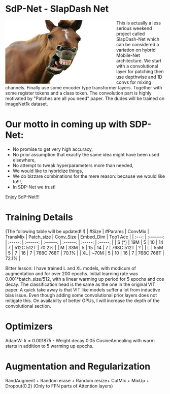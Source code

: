 
# SdP-Net - SlapDash Net 


<a href="https://www.youtube.com/shorts/3BW1lBgtbbs" class="follow"> 
<img align="left" width="350" height="200" src="at_net.JPG"> 
</a>
This is actually a less serious weekend project called SlapDash-Net which can be considered a variation on hybrid Mobile-Net architecture. We start with a convolutional layer for patching then use depthwise and 1D convs for mixing channels. Finally use some encoder type transformer layers. Together with some register tokens and a class token. The convolution part is highly motivated by "Patches are all you need" paper. The dudes will be trained on ImageNet1k dataset. 
 <h1> Our motto in coming up with SDP-Net:</h1>
 <ul> 
  <li> No promise to get very high accuracy,</li>
  <li> No prior assumption that exactly the same idea might have been used elsewhere,</li>
  <li> No attempt to tweak hyperparameters more than needed,</li>
  <li> We would like to hybridize things,</li>
  <li> We do bizzare combinations for the mere reason: because we would like to!!!,</li>
  <li> In SDP-Net we trust!</li>
  
</ul> 
Enjoy SdP-Net!!!

# Training Details

(The following table will be updated!!!)
| #Size  |  #Params  |  ConvMix | TransMix |  Patch_size | Conv_Size | Embed_Dim | Top1 Acc | 
| :---:  | :-------: | :-----:  | :------: | :------:    | :------:  | :-----:   | :-----:  | 
|  S (*) |  19M      |  5       |  10      |  14         |     7     | 512C 512T | 70.2%    | 
|  M     |  33M      |  5       |  15      |  14         |     7     | 768C 512T | ?        | 
|  L     |  55M      | 5        |  7       |  16         |     7     | 768C 768T | 70.1%    | 
|  XL    |  ~70M      | 5        |  10     |  16         |     7     | 768C 768T | 72.1%    | 


Bitter lesson: I have trained L and XL models, with modicum of augmentation and for over 200 epochs. Initial learning rate was 0.001*batch_size/512, with a linear warming up period for 5 epochs and cos decay. The classification head is the same as the one in the original VIT paper. A quick take away is that VIT like models suffer a lot from inductive bias issue. Even though adding some convolutional prior layers does not mitigate this.
On availabilty of better GPUs, I will increase the depth of the convolutional section.


# Optimizers
AdamW: lr = 0.001875 -
Weight decay 0.05
CosineAnnealing with warm starts in addition to 5 warming up epochs.
 
# Augmentation and Regularization

RandAugment + Random erase + Random resize+ CutMix + MixUp + Dropout(0.2) (Only to FFN parts of Attention layers) 

